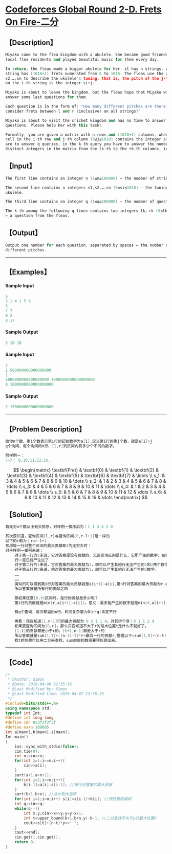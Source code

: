 # [Codeforces Global Round 2-D. Frets On Fire-二分](https://codeforces.com/contest/1119/problem/D)

## 【Description】

```cpp
Miyako came to the flea kingdom with a ukulele. She became good friends with 
local flea residents and played beautiful music for them every day.

In return, the fleas made a bigger ukulele for her: it has n strings, and each 
string has (1018+1) frets numerated from 0 to 1018. The fleas use the array s1,
s2,…,sn to describe the ukulele's tuning, that is, the pitch of the j-th fret 
on the i-th string is the integer si+j.

Miyako is about to leave the kingdom, but the fleas hope that Miyako will 
answer some last questions for them.

Each question is in the form of: "How many different pitches are there, if we 
consider frets between l and r (inclusive) on all strings?"

Miyako is about to visit the cricket kingdom and has no time to answer all the 
questions. Please help her with this task!

Formally, you are given a matrix with n rows and (1018+1) columns, where the 
cell in the i-th row and j-th column (0≤j≤1018) contains the integer si+j. You 
are to answer q queries, in the k-th query you have to answer the number of 
distinct integers in the matrix from the lk-th to the rk-th columns, inclusive.
```

## 【Input】

```cpp
The first line contains an integer n (1≤n≤100000) — the number of strings.

The second line contains n integers s1,s2,…,sn (0≤si≤1018) — the tuning of the 
ukulele.

The third line contains an integer q (1≤q≤100000) — the number of questions.

The k-th among the following q lines contains two integers lk，rk (0≤lk≤rk≤1018)
— a question from the fleas.
```

## 【Output】

```cpp
Output one number for each question, separated by spaces — the number of 
different pitches.
```

------



## 【Examples】 

#### Sample Input

```cpp
6
3 1 4 1 5 9
3
7 7
0 2
8 17
```

#### Sample Output

```cpp
5 10 18
```
#### Sample Input

```cpp
2
1 500000000000000000
2
1000000000000000000 1000000000000000000
0 1000000000000000000
```

#### Sample Output

```cpp
2 1500000000000000000
```
------



## 【Problem Description】

```cpp
给你n个数，第i个数表示第i行的起始数字为a[i],定义第i行的第j个数，就是a[i]+j
q个询问，每个询问问n行，[l,r]列区间内有多少个不同的数字。

附样例一：
7~7： 8,10,11,12,16.
```
$$
\begin{matrix} \textbf{Fret} & \textbf{0} & \textbf{1} & \textbf{2} & \textbf{3} & \textbf{4} & \textbf{5} & \textbf{6} & \textbf{7} & \ldots \\ s_1: & 3 & 4 & 5 & 6 & 7 & 8 & 9 & 10 & \dots \\ s_2: & 1 & 2 & 3 & 4 & 5 & 6 & 7 & 8 & \dots \\ s_3: & 4 & 5 & 6 & 7 & 8 & 9 & 10 & 11 & \dots \\ s_4: & 1 & 2 & 3 & 4 & 5 & 6 & 7 & 8 & \dots \\ s_5: & 5 & 6 & 7 & 8 & 9 & 10 & 11 & 12 & \dots \\ s_6: & 9 & 10 & 11 & 12 & 13 & 14 & 15 & 16 & \dots \end{matrix}
$$
## 【Solution】

```cpp
首先对n个数从小到大排序，对样例一排序后为：1 1 3 4 5 9

其次要知道，查询区间[l,r]与查询区间[0,r-l+1]是一样的
以下的r都为：r=r-l+1
考虑每一行对整个区间的最大贡献即r为无穷大时：
对于样例一举例来说：
    对于第一行的1来说，它对答案是没有贡献的，无论查询区间是什么，它所产生的数字，在第二
    行一定已经产生过了
    对于第二行的1来说，它对答案的最大贡献为2，即可以产生其他行无法产生的1和2两个数字。
    对于第三行的3来说，他对答案的最大贡献为1，即可以产生其他行无法产生的3数字。
    ……
    ……
    类似的可以得到第i行对答案的最大贡献就是a[i+1]-a[i],第n行对答案的最大贡献为r-a[n]
    所以答案就是所有行的贡献之和

    那如果任意[0,r]区间时，每行的贡献是多少呢？
    第i行的贡献就是min(r,a[i+1]-a[i])，意义：最多能产生的数字就是min(r,a[i+1]-a[i])

    有q个查询，每次都遍历n行，时间复杂度为O(n*q)肯定不行

    再看：现在知道[1,n-1]行的最大贡献为 0 2 1 1 4，对其排个序：0 1 1 2 4
    如果要查询区间为[0,r]，那么只要知道不大于r的最大位置t是什么不就好了。
    [1,t]的贡献都是小于r的，[t+1,n-1]都是大于r的
    所以答案就是sum[1,t]+((n-1)-t)*r+最后一行的贡献r,整理以下=sum[1,t]+(n-t)*r
    找t的位置可以用二分来查找，sum前缀和数组要预处理出来。
```

------



## 【Code】

```cpp
/*
 * @Author: Simon 
 * @Date: 2019-04-06 22:35:16 
 * @Last Modified by: Simon
 * @Last Modified time: 2019-04-07 13:35:25
 */
#include<bits/stdc++.h>
using namespace std;
typedef int Int;
#define int long long
#define INF 0x3f3f3f3f
#define maxn 100005
int a[maxn],b[maxn],s[maxn];
Int main()
{
    ios::sync_with_stdio(false);
    cin.tie(0);
    int n;cin>>n;
    for(int i=1;i<=n;i++){
        cin>>a[i];
    }
    sort(a+1,a+n+1);
    for(int i=2;i<=n;i++){
        b[i-1]=a[i]-a[i-1]; //每行对答案的最大贡献
    }
    sort(b+1,b+n); //从小到大排序
    for(int i=1;i<n;i++) s[i]=s[i-1]+b[i]; //预处理前缀和
    int q;cin>>q;
    while(q--){
        int x,y;cin>>x>>y;y=y-x+1;
        int t=upper_bound(b+1,b+n,y)-b-1; //二分查找不大于y的最大位置t
        cout<<s[t]+(n-t)*y<<' ';
    }
    cout<<endl;
    cin.get(),cin.get();
    return 0;
}
```

